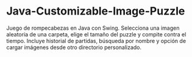 # Java-Customizable-Image-Puzzle
Juego de rompecabezas en Java con Swing. Selecciona una imagen aleatoria de una carpeta, elige el tamaño del puzzle y compite contra el tiempo. Incluye historial de partidas, búsqueda por nombre y opción de cargar imágenes desde otro directorio personalizado.
